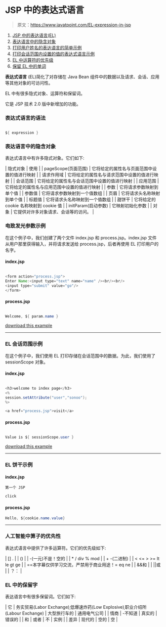 # JSP 中的表达式语言

> 原文：<https://www.javatpoint.com/EL-expression-in-jsp>

1.  [JSP 中的表达语言(EL)](#)
2.  [表达语言中的隐含对象](#elimplicit)
3.  [打印用户姓名的表达语言的简单示例](#elex1)
4.  [打印会话范围内设置的值的表达式语言示例](#elex2)
5.  [EL 中运算符的优先级](#elprecedence)
6.  [保留 EL 中的单词](#elwords)

**表达式语言** (EL)简化了对存储在 Java Bean 组件中的数据以及请求、会话、应用等其他对象的可访问性。

EL 中有很多隐式对象、运算符和保留词。

它是 JSP 技术 2.0 版中新增加的功能。

### 表达式语言的语法

```java

${ expression }

```

### 表达语言中的隐含对象

表达式语言中有许多隐式对象。它们如下:

| 隐式对象 | 使用 |
| pageScope(页面范围) | 它将给定的属性名与页面范围中设置的值进行映射 |
| 请求作用域 | 它将给定的属性名与请求范围中设置的值进行映射 |
| 会话范围 | 它将给定的属性名与会话范围中设置的值进行映射 |
| 应用范围 | 它将给定的属性名与应用范围中设置的值进行映射 |
| 参数 | 它将请求参数映射到单个值 |
| 参数值 | 它将请求参数映射到一个值数组 |
| 页眉 | 它将请求头名称映射到单个值 |
| 标题值 | 它将请求头名称映射到一个值数组 |
| 甜饼干 | 它将给定的 cookie 名称映射到 cookie 值 |
| initParam(启动参数) | 它映射初始化参数 |
| 对象 | 它提供对许多对象请求、会话等的访问。 |

### 电致发光参数示例

在这个例子中，我们创建了两个文件 index.jsp 和 process.jsp。index.jsp 文件从用户那里获得输入，并将请求发送给 process.jsp，后者再使用 EL 打印用户的名字。

#### index.jsp

```java

<form action="process.jsp">
Enter Name:<input type="text" name="name" /><br/><br/>
<input type="submit" value="go"/>
</form>

```

#### process.jsp

```java

Welcome, ${ param.name }

```

[download this example](https://static.javatpoint.com/src/jsp/el1.zip)

* * *

### EL 会话范围示例

在这个例子中，我们使用 EL 打印存储在会话范围中的数据。为此，我们使用了 sessionScope 对象。

#### index.jsp

```java

<h3>welcome to index page</h3>
<%
session.setAttribute("user","sonoo");
%>

<a href="process.jsp">visit</a>

```

#### process.jsp

```java

Value is ${ sessionScope.user }

```

[download this example](https://static.javatpoint.com/src/jsp/el2.zip)

* * *

### EL 饼干示例

#### index.jsp

```java
第一个 JSP

click

```

#### process.jsp

```java
Hello, ${cookie.name.value}

```

* * *

### 人工智能中算子的优先性

表达式语言中提供了许多运算符。它们的优先级如下:

| [] . |
| () |
| -(一元)不是！空的 |
| * / div % mod |
| + -(二进制) |
| < <= > >= lt le gt ge |
| ==本字幕仅供学习交流，严禁用于商业用途！= eq ne |
| &&和 |
| &#124;&#124;或 |
| ？： |

### EL 中的保留字

表达语言中有很多保留词。它们如下:

| 它 | 务实贸易(Labor Exchange)ˌ低爆速炸药(Low Explosive)ˌ职业介绍所(Labour Exchange) | 大型旅行车的 | 通用电气公司 |
| 情商 | -不知道 | 真实的 | 错误的 |
| 和 | 或者 | 不 | 实例 |
| 差异 | 现代的 | 空的 | 空 |